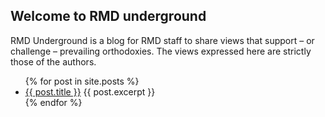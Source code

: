 ## Welcome to RMD underground

RMD Underground is a blog for RMD staff to share views that support – or challenge – prevailing orthodoxies. The views expressed here are strictly those of the authors.

<ul>
  {% for post in site.posts %}
    <li>
      <a href="{{site.baseurl}}{{ post.url }}">{{ post.title }}</a>
      {{ post.excerpt }}
    </li>
  {% endfor %}
</ul>
